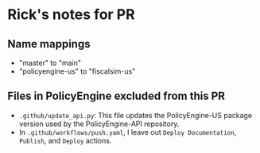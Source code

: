 # Rick's notes for PR

## Name mappings
* "master" to "main"
* "policyengine-us" to "fiscalsim-us"

## Files in PolicyEngine excluded from this PR
* `.github/update_api.py`: This file updates the PolicyEngine-US package version used by the PolicyEngine-API repository.
* In `.github/workflows/push.yaml`, I leave out `Deploy Documentation`, `Publish`, and `Deploy` actions.
